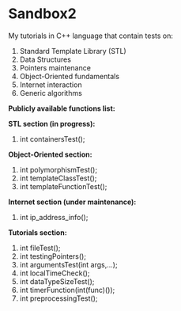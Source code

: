 # Sandbox2
My tutorials in C++ language that contain tests on:

1. Standard Template Library (STL)
2. Data Structures
3. Pointers maintenance
4. Object-Oriented fundamentals
5. Internet interaction
6. Generic algorithms

**Publicly available functions list:**

**STL section (in progress):**
1) int containersTest();

**Object-Oriented section:**
1) int polymorphismTest();
2) int templateClassTest();
3) int templateFunctionTest();

**Internet section (under maintenance):**
1) int ip_address_info();

**Tutorials section:**
1) int fileTest();
2) int testingPointers();
3) int argumentsTest(int args,...);
4) int localTimeCheck();
5) int dataTypeSizeTest();
6) int timerFunction(int(func)());
7) int preprocessingTest();